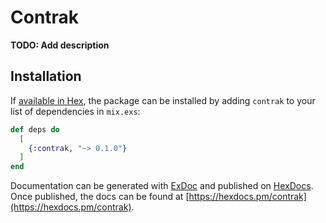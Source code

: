 # Contrak

**TODO: Add description**

## Installation

If [available in Hex](https://hex.pm/docs/publish), the package can be installed
by adding `contrak` to your list of dependencies in `mix.exs`:

```elixir
def deps do
  [
    {:contrak, "~> 0.1.0"}
  ]
end
```

Documentation can be generated with [ExDoc](https://github.com/elixir-lang/ex_doc)
and published on [HexDocs](https://hexdocs.pm). Once published, the docs can
be found at [https://hexdocs.pm/contrak](https://hexdocs.pm/contrak).

